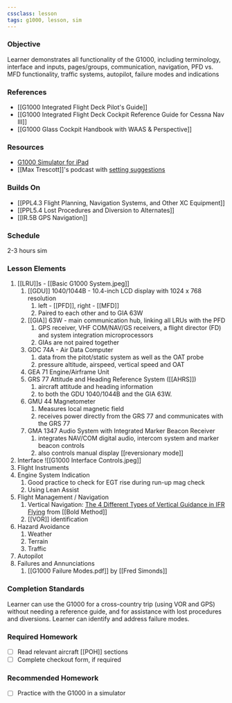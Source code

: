 ```yaml
---
cssclass: lesson
tags: g1000, lesson, sim
---
```

### Objective
Learner demonstrates all functionality of the G1000, including terminology, interface and inputs, pages/groups, communication, navigation, PFD vs. MFD functionality, traffic systems, autopilot, failure modes and indications

### References
- [[G1000 Integrated Flight Deck Pilot's Guide]]
- [[G1000 Integrated Flight Deck Cockpit Reference Guide for Cessna Nav III]]
- [[G1000 Glass Cockpit Handbook with WAAS & Perspective]]

### Resources
- [G1000 Simulator for iPad](https://www.simionic.net/wordpress/g1000-apps/)
- [[Max Trescott]]'s podcast with [setting suggestions](https://aviationnewstalk.com/podcast/382-best-garmin-g1000-g3000-g5000-cirrus-perspective-settings-to-fly-safer-and-smarter/)

### Builds On
- [[PPL4.3 Flight Planning, Navigation Systems, and Other XC Equipment]]
- [[PPL5.4 Lost Procedures and Diversion to Alternates]]
- [[IR.5B GPS Navigation]]

### Schedule
2-3 hours sim

### Lesson Elements
1. [[LRU]]s - [[Basic G1000 System.jpeg]]
	1. [[GDU]] 1040/1044B - 10.4-inch LCD display with 1024 x 768 resolution
		1. left - [[PFD]], right - [[MFD]]
		2. Paired to each other and to GIA 63W
	2. [[GIA]] 63W - main communication hub, linking all LRUs with the PFD
		1. GPS receiver, VHF COM/NAV/GS receivers, a flight director (FD) and system integration microprocessors
		2. GIAs are not paired together
	3. GDC 74A - Air Data Computer
		1. data from the pitot/static system as well as the OAT probe
		2. pressure altitude, airspeed, vertical speed and OAT
	4. GEA 71 Engine/Airframe Unit
	5. GRS 77 Attitude and Heading Reference System ([[AHRS]])
		1. aircraft attitude and heading information
		2. to both the GDU 1040/1044B and the GIA 63W.
	6. GMU 44 Magnetometer
		1. Measures local magnetic field
		2. receives power directly from the GRS 77 and communicates with the GRS 77
	7. GMA 1347 Audio System with Integrated Marker Beacon Receiver
		1. integrates NAV/COM digital audio, intercom system and marker beacon controls
		2. also controls manual display [[reversionary mode]]
2. Interface ![[G1000 Interface Controls.jpeg]]
3. Flight Instruments
4. Engine System Indication
	1. Good practice to check for EGT rise during run-up mag check
	2. Using Lean Assist
5. Flight Management / Navigation
	1. Vertical Navigation: [The 4 Different Types of Vertical Guidance in IFR Flying](https://www.boldmethod.com/shorts/shorts.ifr.0019/) from [[Bold Method]]
	2. [[VOR]] identification
6. Hazard Avoidance
	1. Weather
	2. Terrain
	3. Traffic
7. Autopilot
8. Failures and Annunciations
	1. [[G1000 Failure Modes.pdf]] by [[Fred Simonds]]

### Completion Standards
Learner can use the G1000 for a cross-country trip (using VOR and GPS) without needing a reference guide, and for assistance with lost procedures and diversions. Learner can identify and address failure modes.

### Required Homework
- [ ] Read relevant aircraft [[POH]] sections
- [ ] Complete checkout form, if required

### Recommended Homework 
- [ ] Practice with the G1000 in a simulator